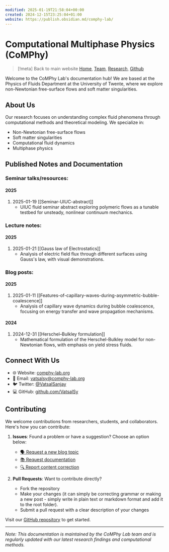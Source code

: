 ```yaml
---
modified: 2025-01-19T21:58:04+00:00
created: 2024-12-15T23:25:04+01:00
website: https://publish.obsidian.md/comphy-lab/
---
```

# Computational Multiphase Physics (CoMPhy)

> [!meta] Back to main website
> [Home](https://comphy-lab.org/), [Team](https://comphy-lab.org/team), [Research](https://comphy-lab.org/research), [Github](https://github.com/comphy-lab)

Welcome to the CoMPhy Lab's documentation hub! We are based at the Physics of Fluids Department at the University of Twente, where we explore non-Newtonian free-surface flows and soft matter singularities.

## About Us

Our research focuses on understanding complex fluid phenomena through computational methods and theoretical modeling. We specialize in:

- Non-Newtonian free-surface flows
- Soft matter singularities
- Computational fluid dynamics
- Multiphase physics

## Published Notes and Documentation

### Seminar talks/resources:
#### 2025
1. 2025-01-19 [[Seminar-UIUC-abstract]]
   - UIUC fluid seminar abstract exploring polymeric flows as a tunable testbed for unsteady, nonlinear continuum mechanics.

### Lecture notes:
#### 2025
1. 2025-01-21 [[Gauss law of Electrostatics]]
   - Analysis of electric field flux through different surfaces using Gauss's law, with visual demonstrations.

### Blog posts:
#### 2025
1. 2025-01-11 [[Features-of-capillary-waves-during-asymmetric-bubble-coalescence]]
   - Analysis of capillary wave dynamics during bubble coalescence, focusing on energy transfer and wave propagation mechanisms.

#### 2024
1. 2024-12-31 [[Herschel–Bulkley formulation]]
   - Mathematical formulation of the Herschel-Bulkley model for non-Newtonian flows, with emphasis on yield stress fluids.

## Connect With Us

- 🌐 Website: [comphy-lab.org](http://www.comphy-lab.org)
- 📧 Email:   [vatsalsy@comphy-lab.org](mailto:vatsalsy@comphy-lab.org)
- 🐦 Twitter: [@VatsalSanjay](https://twitter.com/VatsalSanjay)
- 💻 GitHub: [github.com/VatsalSy](https://github.com/VatsalSy)

## Contributing

We welcome contributions from researchers, students, and collaborators. Here's how you can contribute:

1. **Issues**: Found a problem or have a suggestion? Choose an option below:
   - [🗣️ Request a new blog topic](https://github.com/comphy-lab/CoMPhy-Lab-Blogs/issues/new?template=blog_topic_request.md&labels=blog-request,enhancement)
   - [📚 Request documentation](https://github.com/comphy-lab/CoMPhy-Lab-Blogs/issues/new?template=documentation_request.md&labels=documentation)
   - [🔍 Report content correction](https://github.com/comphy-lab/CoMPhy-Lab-Blogs/issues/new?template=content_correction.md&labels=correction)

2. **Pull Requests**: Want to contribute directly? 
   - Fork the repository
   - Make your changes (it can simply be correcting grammar or making a new post - simply write in plain text or markdown format and add it to the root folder).
   - Submit a pull request with a clear description of your changes

Visit our [GitHub repository](https://github.com/comphy-lab/CoMPhy-Lab-Blogs) to get started.

---
*Note: This documentation is maintained by the CoMPhy Lab team and is regularly updated with our latest research findings and computational methods.*